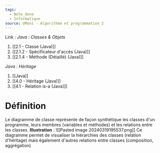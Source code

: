 ```yaml
---
tags:
  - Note_done
  - Informatique
source: UMons - Algorithme et programmation 2
---
```


Link :
_Java : Classes & Objets_
1. [[2.1 - Classe (Java)]]
2. [[2.1.2 - Spécificateur d'accès (Java)]]
3. [[2.1.4 - Méthode (Détaillé) (Java)]]

_Java : Héritage_
1. [[Java]]
2. [[4.0 - Héritage (Java)]]
3. [[4.1 - Relation is-a (Java)]]

# Définition
Le diagramme de classe représente de façon synthétique les classes d'un programme, leurs membres (variables et méthodes) et les relations entre les classes.
**Illustration** : ![[Pasted image 20240319195537.png]]
Ce diagramme permet de visualiser la hiérarchies des classes (relation d'héritage) mais également d'autres relations entre classes (composition, aggrégation)
